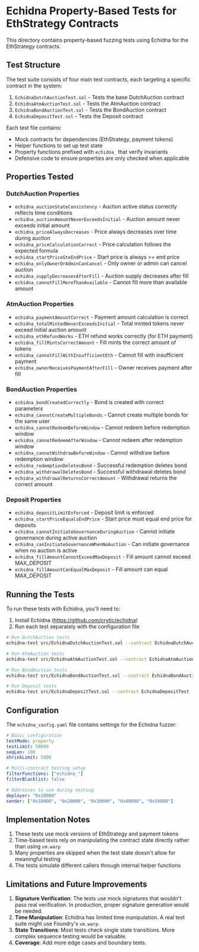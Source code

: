 # Echidna Property-Based Tests for EthStrategy Contracts

This directory contains property-based fuzzing tests using Echidna for the EthStrategy contracts.

## Test Structure

The test suite consists of four main test contracts, each targeting a specific contract in the system:

1. `EchidnaDutchAuctionTest.sol` - Tests the base DutchAuction contract
2. `EchidnaAtmAuctionTest.sol` - Tests the AtmAuction contract
3. `EchidnaBondAuctionTest.sol` - Tests the BondAuction contract
4. `EchidnaDepositTest.sol` - Tests the Deposit contract

Each test file contains:
- Mock contracts for dependencies (EthStrategy, payment tokens)
- Helper functions to set up test state
- Property functions prefixed with `echidna_` that verify invariants
- Defensive code to ensure properties are only checked when applicable

## Properties Tested

### DutchAuction Properties

- `echidna_auctionStateConsistency` - Auction active status correctly reflects time conditions
- `echidna_auctionAmountNeverExceedsInitial` - Auction amount never exceeds initial amount
- `echidna_priceAlwaysDecreases` - Price always decreases over time during auction
- `echidna_priceCalculationCorrect` - Price calculation follows the expected formula
- `echidna_startPriceGteEndPrice` - Start price is always >= end price
- `echidna_onlyOwnerOrAdminCanCancel` - Only owner or admin can cancel auction
- `echidna_supplyDecreasesAfterFill` - Auction supply decreases after fill
- `echidna_cannotFillMoreThanAvailable` - Cannot fill more than available amount

### AtmAuction Properties

- `echidna_paymentAmountCorrect` - Payment amount calculation is correct
- `echidna_totalMintedNeverExceedsInitial` - Total minted tokens never exceed initial auction amount
- `echidna_ethRefundWorks` - ETH refund works correctly (for ETH payment)
- `echidna_fillMintsCorrectAmount` - Fill mints the correct amount of tokens
- `echidna_cannotFillWithInsufficientEth` - Cannot fill with insufficient payment
- `echidna_ownerReceivesPaymentAfterFill` - Owner receives payment after fill

### BondAuction Properties

- `echidna_bondCreatedCorrectly` - Bond is created with correct parameters
- `echidna_cannotCreateMultipleBonds` - Cannot create multiple bonds for the same user
- `echidna_cannotRedeemBeforeWindow` - Cannot redeem before redemption window
- `echidna_cannotRedeemAfterWindow` - Cannot redeem after redemption window
- `echidna_cannotWithdrawBeforeWindow` - Cannot withdraw before redemption window
- `echidna_redemptionDeletesBond` - Successful redemption deletes bond
- `echidna_withdrawalDeletesBond` - Successful withdrawal deletes bond
- `echidna_withdrawalReturnsCorrectAmount` - Withdrawal returns the correct amount

### Deposit Properties

- `echidna_depositLimitEnforced` - Deposit limit is enforced
- `echidna_startPriceEqualsEndPrice` - Start price must equal end price for deposits
- `echidna_cannotInitiateGovernanceDuringAuction` - Cannot initiate governance during active auction
- `echidna_canInitiateGovernanceWhenNoAuction` - Can initiate governance when no auction is active
- `echidna_fillAmountCannotExceedMaxDeposit` - Fill amount cannot exceed MAX_DEPOSIT
- `echidna_fillAmountCanEqualMaxDeposit` - Fill amount can equal MAX_DEPOSIT

## Running the Tests

To run these tests with Echidna, you'll need to:

1. Install Echidna (https://github.com/crytic/echidna)
2. Run each test separately with the configuration file

```bash
# Run DutchAuction tests
echidna-test src/EchidnaDutchAuctionTest.sol --contract EchidnaDutchAuctionTest --config src/echidna_config.yaml

# Run AtmAuction tests
echidna-test src/EchidnaAtmAuctionTest.sol --contract EchidnaAtmAuctionTest --config src/echidna_config.yaml

# Run BondAuction tests
echidna-test src/EchidnaBondAuctionTest.sol --contract EchidnaBondAuctionTest --config src/echidna_config.yaml

# Run Deposit tests
echidna-test src/EchidnaDepositTest.sol --contract EchidnaDepositTest --config src/echidna_config.yaml
```

## Configuration

The `echidna_config.yaml` file contains settings for the Echidna fuzzer:

```yaml
# Basic configuration
testMode: property
testLimit: 50000
seqLen: 100
shrinkLimit: 5000

# Multi-contract testing setup
filterFunctions: ["echidna_"]
filterBlacklist: false

# Addresses to use during testing
deployer: "0x10000"
sender: ["0x10000", "0x20000", "0x30000", "0x40000", "0x50000"]
```

## Implementation Notes

1. These tests use mock versions of EthStrategy and payment tokens
2. Time-based tests rely on manipulating the contract state directly rather than using `vm.warp`
3. Many properties are skipped when the test state doesn't allow for meaningful testing
4. The tests simulate different callers through internal helper functions

## Limitations and Future Improvements

1. **Signature Verification**: The tests use mock signatures that wouldn't pass real verification. In production, proper signature generation would be needed.
2. **Time Manipulation**: Echidna has limited time manipulation. A real test suite might use Foundry's `vm.warp`.
3. **State Transitions**: Most tests check single state transitions. More complex sequence testing would be valuable.
4. **Coverage**: Add more edge cases and boundary tests.
